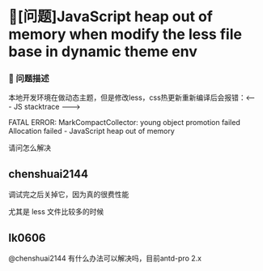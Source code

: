 # 🧐[问题]JavaScript heap out of memory when modify the less file base in dynamic theme env

### 🧐 问题描述

本地开发环境在做动态主题，但是修改less，css热更新重新编译后会报错：<--- JS stacktrace --->

FATAL ERROR: MarkCompactCollector: young object promotion failed Allocation failed - JavaScript heap out of memory

请问怎么解决

## chenshuai2144

调试完之后关掉它，因为真的很费性能

尤其是 less 文件比较多的时候

## lk0606

@chenshuai2144 有什么办法可以解决吗，目前antd-pro 2.x
